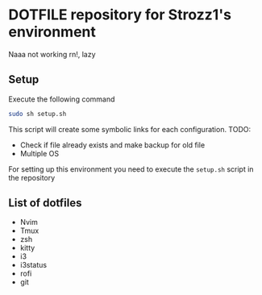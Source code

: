 # DOTFILE repository for Strozz1's environment
Naaa not working rn!, lazy

## Setup
Execute the following command 
```sh
sudo sh setup.sh
```
This script will create some symbolic links for each configuration. 
TODO:
- Check if file already exists and make backup for old file
- Multiple OS

For setting up this environment you need to execute the `setup.sh` script in the repository

## List of dotfiles

- Nvim
- Tmux
- zsh
- kitty
- i3
- i3status
- rofi
- git



